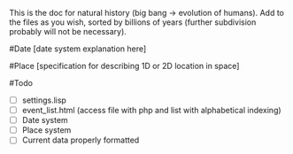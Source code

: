 This is the doc for natural history (big bang -> evolution of humans).
Add to the files as you wish, sorted by billions of years (further subdivision probably will not be necessary).

#Date
[date system explanation here]

#Place
[specification for describing 1D or 2D location in space]

#Todo
- [ ] settings.lisp
- [ ] event_list.html (access file with php and list with alphabetical indexing)
- [ ] Date system
- [ ] Place system
- [ ] Current data properly formatted
